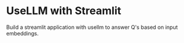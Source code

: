 # UseLLM with Streamlit 

Build a streamlit application with usellm to answer Q's based on input embeddings.

